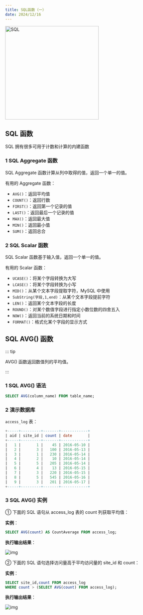 ```yaml
---
title: SQL函数（一）
date: 2024/12/16
---
```


<img src="https://roaringelephant.org/wp-content/uploads/sites/5/2016/03/SQL.jpg" alt="SQL" height="300" />



## SQL 函数

SQL 拥有很多可用于计数和计算的内建函数

### 1 SQL Aggregate 函数

SQL Aggregate 函数计算从列中取得的值，返回一个单一的值。

有用的 Aggregate 函数：

- `AVG()`：返回平均值
- `COUNT()`：返回行数
- `FIRST()`：返回第一个记录的值
- `LAST()`：返回最后一个记录的值
- `MAX()`：返回最大值
- `MIN()`：返回最小值
- `SUM()`：返回总合



### 2 SQL Scalar 函数

SQL Scalar 函数基于输入值，返回一个单一的值。

有用的 Scalar 函数：

- `UCASE()`：将某个字段转换为大写
- `LCASE()`：将某个字段转换为小写
- `MID()`：从某个文本字段提取字符，MySQL 中使用
- `SubString(字段,1,end)`：从某个文本字段提前字符
- `LEN()`：返回某个文本字段的长度
- `ROUND()`：对某个数值字段进行指定小数位数的四舍五入
- `NOW()`：返回当前的系统日期和时间
- `FORMAT()`：格式化某个字段的显示方式





## SQL AVG() 函数

::: tip

AVG() 函数返回数值列的平均值。

:::

### 1 SQL AVG() 语法

```sql
SELECT AVG(column_name) FROM table_name;
```



### 2 演示数据库

`access_log` 表：

```sql
+-----+---------+-------+------------+
| aid | site_id | count | date       |
+-----+---------+-------+------------+
|   1 |       1 |    45 | 2016-05-10 |
|   2 |       3 |   100 | 2016-05-13 |
|   3 |       1 |   230 | 2016-05-14 |
|   4 |       2 |    10 | 2016-05-14 |
|   5 |       5 |   205 | 2016-05-14 |
|   6 |       4 |    13 | 2016-05-15 |
|   7 |       3 |   220 | 2016-05-15 |
|   8 |       5 |   545 | 2016-05-16 |
|   9 |       3 |   201 | 2016-05-17 |
+-----+---------+-------+------------+
```



### 3 SQL AVG() 实例

① 下面的 SQL 语句从 access_log 表的 count 列获取平均值：

**实例**：

```sql
SELECT AVG(count) AS CountAverage FROM access_log;
```

**执行输出结果**：

![img](https://www.runoob.com/wp-content/uploads/2013/09/avg1.jpg)

② 下面的 SQL 语句选择访问量高于平均访问量的 site_id 和 count：

**实例**：

```sql
SELECT site_id,count FROM access_log
WHERE count > (SELECT AVG(count) FROM access_log);
```

**执行输出结果**：

![img](https://www.runoob.com/wp-content/uploads/2013/09/avg2.jpg)













































































































































































































































































































































































































































































































































































































































































































